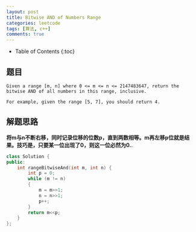 ```yaml
---
layout: post
title: Bitwise AND of Numbers Range
categories: leetcode
tags: [算法, c++]
comments: true
---
```


* Table of Contents
{:toc}



## 题目

~~~
Given a range [m, n] where 0 <= m <= n <= 2147483647, return the bitwise AND of all numbers in this range, inclusive.

For example, given the range [5, 7], you should return 4.
~~~



## 解题思路

**将m与n不断右移，同时记录位移的位数p，直到两数相等。m再左移p位就是结果。技巧是，只要某一位出现了0，则这一位必然为0.**.


```cpp
class Solution {
public:
    int rangeBitwiseAnd(int m, int n) {
        int p = 0;
        while (m != n)
        {
            m = m>>1;
            n = n>>1;
            p++;
        }  
        return m<<p;
    }
};
```
